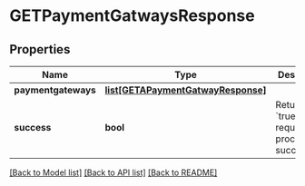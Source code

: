 # GETPaymentGatwaysResponse

## Properties
Name | Type | Description | Notes
------------ | ------------- | ------------- | -------------
**paymentgateways** | [**list[GETAPaymentGatwayResponse]**](GETAPaymentGatwayResponse.md) |  | [optional] 
**success** | **bool** | Returns &#x60;true&#x60; if the request was processed successfully. | [optional] 

[[Back to Model list]](../README.md#documentation-for-models) [[Back to API list]](../README.md#documentation-for-api-endpoints) [[Back to README]](../README.md)


